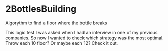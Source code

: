 # 2BottlesBuilding
Algorythm to find a floor where the bottle breaks

This logic test I was asked when I had an interview in one of my previous companies.
So now I wanted to check which strategy was the most optimal. Throw each 10 floor? Or maybe each 12? Check it out.